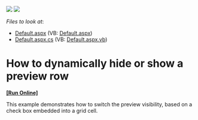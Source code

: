 <!-- default badges list -->
[![](https://img.shields.io/badge/Open_in_DevExpress_Support_Center-FF7200?style=flat-square&logo=DevExpress&logoColor=white)](https://supportcenter.devexpress.com/ticket/details/E371)
[![](https://img.shields.io/badge/📖_How_to_use_DevExpress_Examples-e9f6fc?style=flat-square)](https://docs.devexpress.com/GeneralInformation/403183)
<!-- default badges end -->
<!-- default file list -->
*Files to look at*:

* [Default.aspx](./CS/DynamicShowHidePreview/Default.aspx) (VB: [Default.aspx](./VB/DynamicShowHidePreview/Default.aspx))
* [Default.aspx.cs](./CS/DynamicShowHidePreview/Default.aspx.cs) (VB: [Default.aspx.vb](./VB/DynamicShowHidePreview/Default.aspx.vb))
<!-- default file list end -->
# How to dynamically hide or show a preview row
<!-- run online -->
**[[Run Online]](https://codecentral.devexpress.com/e371/)**
<!-- run online end -->


<p>This example demonstrates how to switch the preview visibility, based on a check box embedded into a grid cell.</p>

<br/>


